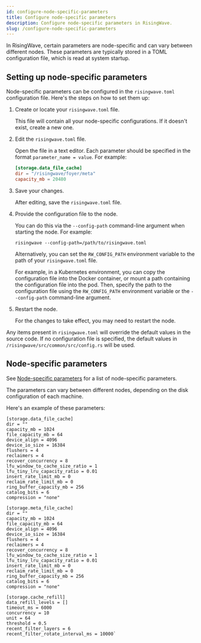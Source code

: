 ```yaml
---
id: configure-node-specific-parameters
title: Configure node-specific parameters
description: Configure node-specific parameters in RisingWave.
slug: /configure-node-specific-parameters
---
```

<head>
  <link rel="canonical" href="https://docs.risingwave.com/docs/current/configure-node-specific-parameters/" />
</head>

In RisingWave, certain parameters are node-specific and can vary between different nodes. These parameters are typically stored in a TOML configuration file, which is read at system startup.

## Setting up node-specific parameters

Node-specific parameters can be configured in the `risingwave.toml` configuration file. Here's the steps on how to set them up:

1. Create or locate your `risingwave.toml` file.
   
   This file will contain all your node-specific configurations. If it doesn't exist, create a new one.

2. Edit the `risingwave.toml` file.
   
   Open the file in a text editor. Each parameter should be specified in the format `parameter_name = value`. For example:

    ```toml
    [storage.data_file_cache]
    dir = "/risingwave/foyer/meta"
    capacity_mb = 20480
    ```

3. Save your changes.
   
   After editing, save the `risingwave.toml` file.

4. Provide the configuration file to the node.
   
   You can do this via the `--config-path` command-line argument when starting the node. For example:

   ```shell
   risingwave --config-path=/path/to/risingwave.toml
   ```

   Alternatively, you can set the `RW_CONFIG_PATH` environment variable to the path of your `risingwave.toml` file.

   For example, in a Kubernetes environment, you can copy the configuration file into the Docker container, or mount a path containing the configuration file into the pod. Then, specify the path to the configuration file using the `RW_CONFIG_PATH` environment variable or the `--config-path` command-line argument.

5. Restart the node.
   
   For the changes to take effect, you may need to restart the node.

Any items present in `risingwave.toml` will override the default values in the source code. If no configuration file is specified, the default values in `/risingwave/src/common/src/config.rs` will be used.

## Node-specific parameters

See [Node-specific parameters](/manage/node-specific-parameters.md) for a list of node-specific parameters. 

The parameters can vary between different nodes, depending on the disk configuration of each machine.

Here's an example of these parameters:

```
[storage.data_file_cache]
dir = ""
capacity_mb = 1024
file_capacity_mb = 64
device_align = 4096
device_io_size = 16384
flushers = 4
reclaimers = 4
recover_concurrency = 8
lfu_window_to_cache_size_ratio = 1
lfu_tiny_lru_capacity_ratio = 0.01
insert_rate_limit_mb = 0
reclaim_rate_limit_mb = 0
ring_buffer_capacity_mb = 256
catalog_bits = 6
compression = "none"

[storage.meta_file_cache]
dir = ""
capacity_mb = 1024
file_capacity_mb = 64
device_align = 4096
device_io_size = 16384
flushers = 4
reclaimers = 4
recover_concurrency = 8
lfu_window_to_cache_size_ratio = 1
lfu_tiny_lru_capacity_ratio = 0.01
insert_rate_limit_mb = 0
reclaim_rate_limit_mb = 0
ring_buffer_capacity_mb = 256
catalog_bits = 6
compression = "none"

[storage.cache_refill]
data_refill_levels = []
timeout_ms = 6000
concurrency = 10
unit = 64
threshold = 0.5
recent_filter_layers = 6
recent_filter_rotate_interval_ms = 10000`
```
